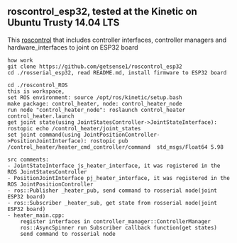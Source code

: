 ## roscontrol_esp32, tested at the Kinetic on Ubuntu Trusty 14.04 LTS


This [roscontrol](http://wiki.ros.org/ros_control) that includes controller interfaces, 
controller managers and hardware_interfaces to joint on ESP32 board 



```
how work
git clone https://github.com/getsense1/roscontrol_esp32
cd ./rosserial_esp32, read README.md, install firmware to ESP32 board

cd ./roscontrol_ROS
this is workspace, 
set ROS environment: source /opt/ros/kinetic/setup.bash
make package: control_heater, node: control_heater_node
run node "control_heater_node": roslaunch control_heater control_heater.launch
get joint state(using JointStatesController->JointStateInterface): rostopic echo /control_heater/joint_states
set joint command(using JointPositionController->PositionJointInterface): rostopic pub /control_heater/heater_cmd_controller/command  std_msgs/Float64 5.98

src comments:
- JointStateInterface js_heater_interface, it was registered in the ROS JointStatesController
- PositionJointInterface pj_heater_interface, it was registered in the ROS JointPositionController
- ros::Publisher _heater_pub, send command to rosserial node(joint ESP32 board)
- ros::Subscriber _heater_sub, get state from rosserial node(joint ESP32 board)
- heater_main.cpp:
	register interfaces in controller_manager::ControllerManager 
	ros::AsyncSpinner run Subscriber callback function(get states)
	send command to rosserial node 
```

